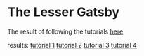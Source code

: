 # The Lesser Gatsby

The result of following the tutorials
[here](https://www.gatsbyjs.org/tutorial/)

results:
[tutorial 1](http://devilish-table.surge.sh/)
[tutorial 2](http://necessary-channel.surge.sh/)
[tutorial 3](http://ruddy-park.surge.sh/)
[tutorial 4](http://nauseating-stone.surge.sh/)
